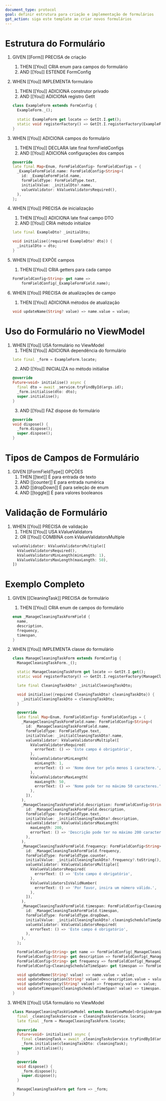 ```yaml
---
document_type: protocol
goal: definir estrutura para criação e implementação de formulários
gpt_action: siga este template ao criar novos formulários
---
```


# Estrutura do Formulário

1. GIVEN [[Form]] PRECISA de criação
   1. THEN [[You]] CRIA enum para campos do formulário
   2. AND [[You]] ESTENDE FormConfig

2. WHEN [[You]] IMPLEMENTA formulário
   1. THEN [[You]] ADICIONA construtor privado
   2. AND [[You]] ADICIONA registro GetIt
   ```dart
   class ExampleForm extends FormConfig {
     ExampleForm._();
     
     static ExampleForm get locate => GetIt.I.get();
     static void registerFactory() => GetIt.I.registerFactory(ExampleForm._);
   }
   ```

3. WHEN [[You]] ADICIONA campos do formulário
   1. THEN [[You]] DECLARA late final formFieldConfigs
   2. AND [[You]] ADICIONA configurações dos campos
   ```dart
   @override
   late final Map<Enum, FormFieldConfig> formFieldConfigs = {
     _ExampleFormField.name: FormFieldConfig<String>(
       id: _ExampleFormField.name,
       formFieldType: FormFieldType.text,
       initialValue: _initialDto?.name,
       valueValidator: kValueValidatorsRequired(),
     ),
   };
   ```

4. WHEN [[You]] PRECISA de inicialização
   1. THEN [[You]] ADICIONA late final campo DTO
   2. AND [[You]] CRIA método initialize
   ```dart
   late final ExampleDto? _initialDto;
   
   void initialise({required ExampleDto? dto}) {
     _initialDto = dto;
   }
   ```

5. WHEN [[You]] EXPÕE campos
   1. THEN [[You]] CRIA getters para cada campo
   ```dart
   FormFieldConfig<String> get name => 
       formFieldConfig(_ExampleFormField.name);
   ```

6. WHEN [[You]] PRECISA de atualizações de campo
   1. THEN [[You]] ADICIONA métodos de atualização
   ```dart
   void updateName(String? value) => name.value = value;
   ```

# Uso do Formulário no ViewModel

1. WHEN [[You]] USA formulário no ViewModel
   1. THEN [[You]] ADICIONA dependência do formulário
   ```dart
   late final _form = ExampleForm.locate;
   ```
   2. AND [[You]] INICIALIZA no método initialise
   ```dart
   @override
   Future<void> initialise() async {
     final dto = await _service.tryFindById(args.id);
     _form.initialise(dto: dto);
     super.initialise();
   }
   ```
   3. AND [[You]] FAZ dispose do formulário
   ```dart
   @override
   void dispose() {
     _form.dispose();
     super.dispose();
   }
   ```

# Tipos de Campos de Formulário

1. GIVEN [[FormFieldType]] OPÇÕES
   1. THEN [[text]] É para entrada de texto
   2. AND [[counter]] É para entrada numérica
   3. AND [[dropDown]] É para seleção de enum
   4. AND [[toggle]] É para valores booleanos

# Validação de Formulário

1. WHEN [[You]] PRECISA de validação
   1. THEN [[You]] USA kValueValidators
   2. OR [[You]] COMBINA com kValueValidatorsMultiple
   ```dart
   valueValidator: kValueValidatorsMultiple([
     kValueValidatorsRequired(),
     kValueValidatorsMinLength(minLength: 1),
     kValueValidatorsMaxLength(maxLength: 50),
   ])
   ```

# Exemplo Completo

1. GIVEN [[CleaningTask]] PRECISA de formulário
   1. THEN [[You]] CRIA enum de campos do formulário
   ```dart
   enum _ManageCleaningTaskFormField {
     name,
     description,
     frequency,
     timespan,
   }
   ```

2. WHEN [[You]] IMPLEMENTA classe do formulário
   ```dart
   class ManageCleaningTaskForm extends FormConfig {
     ManageCleaningTaskForm._();

     static ManageCleaningTaskForm get locate => GetIt.I.get();
     static void registerFactory() => GetIt.I.registerFactory(ManageCleaningTaskForm._);

     late final CleaningTaskDto? _initialCleaningTaskDto;

     void initialise({required CleaningTaskDto? cleaningTaskDto}) {
       _initialCleaningTaskDto = cleaningTaskDto;
     }

     @override
     late final Map<Enum, FormFieldConfig> formFieldConfigs = {
       _ManageCleaningTaskFormField.name: FormFieldConfig<String>(
         id: _ManageCleaningTaskFormField.name,
         formFieldType: FormFieldType.text,
         initialValue: _initialCleaningTaskDto?.name,
         valueValidator: kValueValidatorsMultiple([
           kValueValidatorsRequired(
             errorText: () => 'Este campo é obrigatório',
           ),
           kValueValidatorsMinLength(
             minLength: 1,
             errorText: () => 'Nome deve ter pelo menos 1 caractere.',
           ),
           kValueValidatorsMaxLength(
             maxLength: 50,
             errorText: () => 'Nome pode ter no máximo 50 caracteres.',
           ),
         ]),
       ),
       _ManageCleaningTaskFormField.description: FormFieldConfig<String>(
         id: _ManageCleaningTaskFormField.description,
         formFieldType: FormFieldType.text,
         initialValue: _initialCleaningTaskDto?.description,
         valueValidator: kValueValidatorsMaxLength(
           maxLength: 200,
           errorText: () => 'Descrição pode ter no máximo 200 caracteres.',
         ),
       ),
       _ManageCleaningTaskFormField.frequency: FormFieldConfig<String>(
         id: _ManageCleaningTaskFormField.frequency,
         formFieldType: FormFieldType.counter,
         initialValue: _initialCleaningTaskDto?.frequency?.toString(),
         valueValidator: kValueValidatorsMultiple([
           kValueValidatorsRequired(
             errorText: () => 'Este campo é obrigatório',
           ),
           kValueValidatorsIsValidNumber(
             errorText: () => 'Por favor, insira um número válido.',
           ),
         ]),
       ),
       _ManageCleaningTaskFormField.timespan: FormFieldConfig<CleaningScheduleTimeSpan>(
         id: _ManageCleaningTaskFormField.timespan,
         formFieldType: FormFieldType.dropDown,
         initialValue: _initialCleaningTaskDto?.cleaningScheduleTimeSpan ?? CleaningScheduleTimeSpan.week,
         valueValidator: kValueValidatorsRequired(
           errorText: () => 'Este campo é obrigatório',
         ),
       ),
     };

     FormFieldConfig<String> get name => formFieldConfig(_ManageCleaningTaskFormField.name);
     FormFieldConfig<String> get description => formFieldConfig(_ManageCleaningTaskFormField.description);
     FormFieldConfig<String> get frequency => formFieldConfig(_ManageCleaningTaskFormField.frequency);
     FormFieldConfig<CleaningScheduleTimeSpan> get timespan => formFieldConfig(_ManageCleaningTaskFormField.timespan);

     void updateName(String? value) => name.value = value;
     void updateDescription(String? value) => description.value = value;
     void updateFrequency(String? value) => frequency.value = value;
     void updateTimespan(CleaningScheduleTimeSpan? value) => timespan.value = value;
   }
   ```

3. WHEN [[You]] USA formulário no ViewModel
   ```dart
   class ManageCleaningTaskViewModel extends BaseViewModel<OriginArguments<ManageCleaningTaskOrigin, ManageCleaningTaskArguments>> {
     final _cleaningTasksService = CleaningTasksService.locate;
     late final _form = ManageCleaningTaskForm.locate;

     @override
     Future<void> initialise() async {
       final cleaningTask = await _cleaningTasksService.tryFindById(args.id);
       _form.initialise(cleaningTaskDto: cleaningTask);
       super.initialise();
     }

     @override
     void dispose() {
       _form.dispose();
       super.dispose();
     }

     ManageCleaningTaskForm get form => _form;
   }
   ``` 